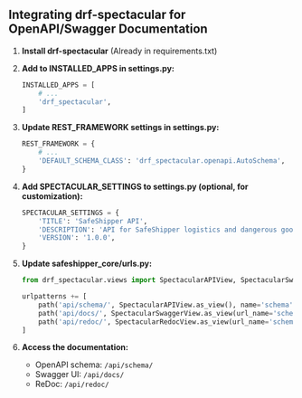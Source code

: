 ## Integrating drf-spectacular for OpenAPI/Swagger Documentation

1. **Install drf-spectacular**
   (Already in requirements.txt)

2. **Add to INSTALLED_APPS in settings.py:**
   ```python
   INSTALLED_APPS = [
       # ...
       'drf_spectacular',
   ]
   ```

3. **Update REST_FRAMEWORK settings in settings.py:**
   ```python
   REST_FRAMEWORK = {
       # ...
       'DEFAULT_SCHEMA_CLASS': 'drf_spectacular.openapi.AutoSchema',
   }
   ```

4. **Add SPECTACULAR_SETTINGS to settings.py (optional, for customization):**
   ```python
   SPECTACULAR_SETTINGS = {
       'TITLE': 'SafeShipper API',
       'DESCRIPTION': 'API for SafeShipper logistics and dangerous goods management system',
       'VERSION': '1.0.0',
   }
   ```

5. **Update safeshipper_core/urls.py:**
   ```python
   from drf_spectacular.views import SpectacularAPIView, SpectacularSwaggerView, SpectacularRedocView

   urlpatterns += [
       path('api/schema/', SpectacularAPIView.as_view(), name='schema'),
       path('api/docs/', SpectacularSwaggerView.as_view(url_name='schema'), name='swagger-ui'),
       path('api/redoc/', SpectacularRedocView.as_view(url_name='schema'), name='redoc'),
   ]
   ```

6. **Access the documentation:**
   - OpenAPI schema: `/api/schema/`
   - Swagger UI: `/api/docs/`
   - ReDoc: `/api/redoc/` 